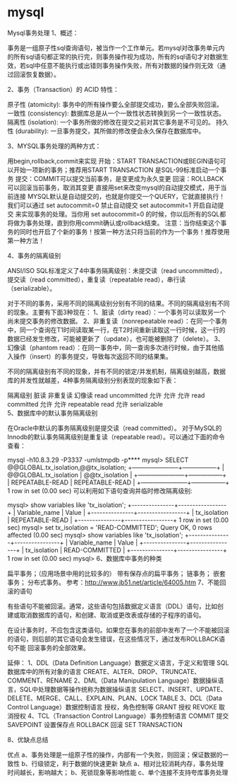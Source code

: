 # mysql
Mysql事务处理
1、概述：

事务是一组原子性sql查询语句，被当作一个工作单元。若mysql对改事务单元内的所有sql语句都正常的执行完，则事务操作视为成功，所有的sql语句才对数据生效，若sql中任意不能执行或出错则事务操作失败，所有对数据的操作则无效（通过回滚恢复数据）。

2、事务（Transaction）的 ACID 特性：

原子性 (atomicity): 事务中的所有操作要么全部提交成功，要么全部失败回滚。 
一致性 (consistency): 数据库总是从一个一致性状态转换到另一个一致性状态。 
隔离性 (isolation): 一个事务所做的修改在提交之前对其它事务是不可见的。 
持久性 (durability): 一旦事务提交，其所做的修改便会永久保存在数据库中。

3、MYSQL事务处理的两种方式：

用begin,rollback,commit来实现 
开始：START TRANSACTION或BEGIN语句可以开始一项新的事务；推荐用START TRANSACTION 是SQL-99标准启动一个事务 
提交：COMMIT可以提交当前事务，是变更成为永久变更 
回滚：ROLLBACK可以回滚当前事务，取消其变更
直接用set来改变mysql的自动提交模式，用于当前连接 
MYSQL默认是自动提交的，也就是你提交一个QUERY，它就直接执行！我们可以通过 
set autocommit=0 禁止自动提交 
set autocommit=1 开启自动提交 
来实现事务的处理。当你用 set autocommit=0 的时候，你以后所有的SQL都将做为事务处理，直到你用commit确认或rollback结束。
注意：当你结束这个事务的同时也开启了个新的事务！按第一种方法只将当前的作为一个事务！推荐使用第一种方法！

4、事务的隔离级别

ANSI/ISO SQL标准定义了4中事务隔离级别：未提交读（read uncommitted），提交读（read committed），重复读（repeatable read），串行读（serializable）。

对于不同的事务，采用不同的隔离级别分别有不同的结果。不同的隔离级别有不同的现象。主要有下面3种现在： 
1、脏读（dirty read）：一个事务可以读取另一个尚未提交事务的修改数据。 
2、非重复读（nonrepeatable read）：在同一个事务中，同一个查询在T1时间读取某一行，在T2时间重新读取这一行时候，这一行的数据已经发生修改，可能被更新了（update），也可能被删除了（delete）。 
3、幻像读（phantom read）：在同一事务中，同一查询多次进行时候，由于其他插入操作（insert）的事务提交，导致每次返回不同的结果集。

不同的隔离级别有不同的现象，并有不同的锁定/并发机制，隔离级别越高，数据库的并发性就越差，4种事务隔离级别分别表现的现象如下表：

隔离级别	脏读	非重复读	幻像读
read uncommitted	允许	允许	允许
read committed		允许	允许
repeatable read			允许
serializable			
5、数据库中的默认事务隔离级别

在Oracle中默认的事务隔离级别是提交读（read committed）。 
对于MySQL的Innodb的默认事务隔离级别是重复读（repeatable read）。可以通过下面的命令查看：

mysql -h10.8.3.29 -P3337 -umlstmpdb -p****
mysql> SELECT @@GLOBAL.tx_isolation,@@tx_isolation;
+———————–+—————–+
| @@GLOBAL.tx_isolation | @@tx_isolation  |
+———————–+—————–+
| REPEATABLE-READ | REPEATABLE-READ |
+———————–+—————–+
1 row in set (0.00 sec) 
可以利用如下语句查询并临时修改隔离级别:

mysql> show variables like 'tx_isolation';
+---------------+-----------------+
| Variable_name | Value           |
+---------------+-----------------+
| tx_isolation  | REPEATABLE-READ |
+---------------+-----------------+
1 row in set (0.00 sec)
mysql> set tx_isolation = 'READ-COMMITTED';
Query OK, 0 rows affected (0.00 sec)
mysql> show variables like 'tx_isolation';
+---------------+----------------+
| Variable_name | Value          |
+---------------+----------------+
| tx_isolation  | READ-COMMITTED |
+---------------+----------------+
1 row in set (0.00 sec)
mysql>
6、数据库中事务的种类

扁平事务；（应用场景中用的比较多的）
带有保存点的扁平事务；
链事务；
嵌套事务；
分布式事务。 
参考：http://www.jb51.net/article/64005.htm
7、不能回滚的语句

有些语句不能被回滚。通常，这些语句包括数据定义语言（DDL）语句，比如创建或取消数据库的语句，和创建、取消或更改表或存储的子程序的语句。

在设计事务时，不应包含这类语句。如果您在事务的前部中发布了一个不能被回滚的语句，则后部的其它语句会发生错误，在这些情况下，通过发布ROLLBACK语句不能 回滚事务的全部效果。

延伸： 
1、DDL（Data Definition Language）数据定义语言，于定义和管理 SQL 数据库中的所有对象的语言 
CREATE、ALTER、DROP、TRUNCATE、COMMENT、RENAME 
2、DML（Data Manipulation Language）数据操纵语言，SQL中处理数据等操作统称为数据操纵语言 
SELECT、INSERT、UPDATE、DELETE、MERGE、CALL、EXPLAIN、PLAN、LOCK TABLE 
3、DCL（Data Control Language）数据控制语言 授权，角色控制等 
GRANT 授权 
REVOKE 取消授权 
4、TCL（Transaction Control Language）事务控制语言 
COMMIT 提交 
SAVEPOINT 设置保存点 
ROLLBACK 回滚 
SET TRANSACTION

8、优缺点总结

优点 
a、事务处理是一组原子性的操作，内部有一个失败，则回滚；保证数据的一致性 
b、行级锁定，利于数据的快速更新
缺点 
a、相对比较消耗内存，事务处理时间越长，影响越大； 
b、死锁现象等影响性能 
c、单个连接不支持夸库事务处理
